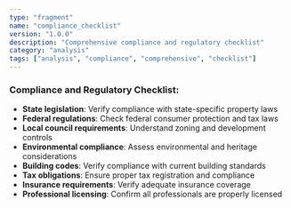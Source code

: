 ```yaml
---
type: "fragment"
name: "compliance_checklist"
version: "1.0.0"
description: "Comprehensive compliance and regulatory checklist"
category: "analysis"
tags: ["analysis", "compliance", "comprehensive", "checklist"]
---
```


### Compliance and Regulatory Checklist:
- **State legislation**: Verify compliance with state-specific property laws
- **Federal regulations**: Check federal consumer protection and tax laws
- **Local council requirements**: Understand zoning and development controls
- **Environmental compliance**: Assess environmental and heritage considerations
- **Building codes**: Verify compliance with current building standards
- **Tax obligations**: Ensure proper tax registration and compliance
- **Insurance requirements**: Verify adequate insurance coverage
- **Professional licensing**: Confirm all professionals are properly licensed
